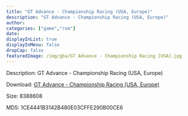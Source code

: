 ```yaml
---
title: "GT Advance - Championship Racing (USA, Europe)"
description: "GT Advance - Championship Racing (USA, Europe)"
author: 
categories: ["game","rom"]
date: 
displayInList: true
displayInMenu: false
dropCap: false
featuredImage: /img/gba/GT Advance - Championship Racing [USA].jpg
---
```


Description: GT Advance - Championship Racing (USA, Europe)

Download: <a style="text-decoration:underline;" href="https://mega.nz/#!zKASmQxb!ithfg7RSMGSIC51vqOW1PMYGKMQ_w6BHwoabuOL-yR4" target = "_blank" rel = "nofollow" > GT Advance - Championship Racing (USA, Europe)</a>

Size: 8388608

MD5: 1CE4441B3142B480E03CFFE290B00CE6

